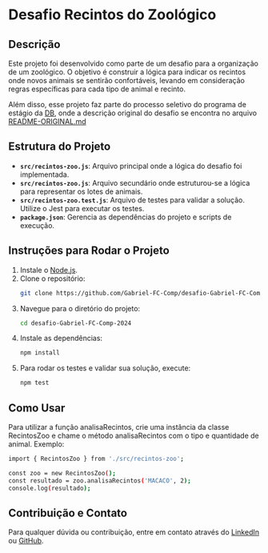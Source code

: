 # Desafio Recintos do Zoológico

## Descrição
Este projeto foi desenvolvido como parte de um desafio para a organização de um zoológico. O objetivo é construir a lógica para indicar os recintos onde novos animais se sentirão confortáveis, levando em consideração regras específicas para cada tipo de animal e recinto.

Além disso, esse projeto faz parte do processo seletivo do programa de estágio da [DB](https://db.tec.br/), onde a descrição original do desafio se encontra no arquivo [README-ORIGINAL.md](README-ORIGINAL.md)

## Estrutura do Projeto

- **`src/recintos-zoo.js`**: Arquivo principal onde a lógica do desafio foi implementada.
- **`src/recintos-zoo.js`**: Arquivo secundário onde estruturou-se a lógica para representar os lotes de animais.
- **`src/recintos-zoo.test.js`**: Arquivo de testes para validar a solução. Utilize o Jest para executar os testes.
- **`package.json`**: Gerencia as dependências do projeto e scripts de execução.

## Instruções para Rodar o Projeto

1. Instale o [Node.js](https://nodejs.org/en/).
2. Clone o repositório:
   ```bash
   git clone https://github.com/Gabriel-FC-Comp/desafio-Gabriel-FC-Comp-2024
   ```
3. Navegue para o diretório do projeto:
   ```bash
   cd desafio-Gabriel-FC-Comp-2024
   ```
4. Instale as dependências:
   ```bash
   npm install
   ```
5. Para rodar os testes e validar sua solução, execute:
   ```bash
   npm test
   ```

## Como Usar

Para utilizar a função analisaRecintos, crie uma instância da classe RecintosZoo e chame o método analisaRecintos com o tipo e quantidade de animal. Exemplo:

   ```bash
   import { RecintosZoo } from './src/recintos-zoo';
   
   const zoo = new RecintosZoo();
   const resultado = zoo.analisaRecintos('MACACO', 2);
   console.log(resultado);
   ```
## Contribuição e Contato

Para qualquer dúvida ou contribuição, entre em contato através do [LinkedIn](https://www.linkedin.com/in/gabriel-finger-conte/) ou [GitHub](https://github.com/Gabriel-FC-Comp/).
